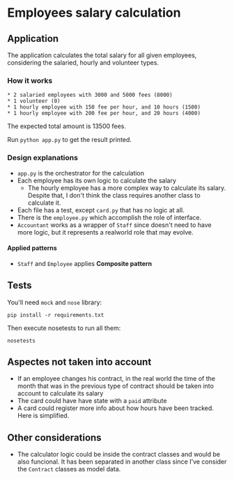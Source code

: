# Employees salary calculation

## Application

The application calculates the total salary for all given employees, considering the salaried, hourly and volunteer types.

### How it works

```
* 2 salaried employees with 3000 and 5000 fees (8000)
* 1 volunteer (0)
* 1 hourly employee with 150 fee per hour, and 10 hours (1500)
* 1 hourly employee with 200 fee per hour, and 20 hours (4000)
```

The expected total amount is 13500 fees.

Run `python app.py` to get the result printed.


### Design explanations

* `app.py` is the orchestrator for the calculation
* Each employee has its own logic to calculate the salary
    * The hourly employee has a more complex way to calculate its salary. Despite that, I don't think the class requires another class to calculate it.
* Each file has a test, except `card.py` that has no logic at all.
* There is the `employee.py` which accomplish the role of interface.
* `Accountant` works as a wrapper of `Staff` since doesn't need to have more logic, but it represents a realworld role that may evolve.

#### Applied patterns

* `Staff` and `Employee` applies **Composite pattern**


## Tests

You'll need `mock` and `nose` library:
```
pip install -r requirements.txt
```

Then execute nosetests to run all them:
```
nosetests
```

## Aspectes not taken into account

* If an employee changes his contract, in the real world the time of the month that was in the previous type of contract should be taken into account to calculate its salary
* The card could have have state with a `paid` attribute
* A card could register more info about how hours have been tracked. Here is simplified.

## Other considerations

* The calculator logic could be inside the contract classes and would be also funcional. It has been separated in another class since I've consider the `Contract` classes as model data.